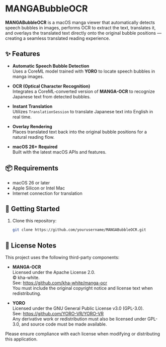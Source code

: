 # MANGABubbleOCR

**MANGABubbleOCR** is a macOS manga viewer that automatically detects speech bubbles in images, performs OCR to extract the text, translates it, and overlays the translated text directly onto the original bubble positions — creating a seamless translated reading experience.

## ✨ Features

- **Automatic Speech Bubble Detection**  
  Uses a CoreML model trained with **YORO** to locate speech bubbles in manga images.

- **OCR (Optical Character Recognition)**  
  Integrates a CoreML‑converted version of **MANGA-OCR** to recognize Japanese text from detected bubbles.

- **Instant Translation**  
  Utilizes `TranslationSession` to translate Japanese text into English in real time.

- **Overlay Rendering**  
  Places translated text back into the original bubble positions for a natural reading flow.

- **macOS 26+ Required**  
  Built with the latest macOS APIs and features.

## 📦 Requirements

- macOS 26 or later
- Apple Silicon or Intel Mac
- Internet connection for translation

## 🚀 Getting Started

1. Clone this repository:
   ```bash
   git clone https://github.com/yourusername/MANGABubbleOCR.git


## 📄 License Notes

This project uses the following third-party components:

- **MANGA-OCR**  
  Licensed under the Apache License 2.0.  
  © kha-white.  
  See: https://github.com/kha-white/manga-ocr  
  You must include the original copyright notice and license text when redistributing.

- **YORO**  
  Licensed under the GNU General Public License v3.0 (GPL-3.0).  
  See: https://github.com/YORO-VR/YORO-VR  
  Any derivative work or redistribution must also be licensed under GPL-3.0, and source code must be made available.

Please ensure compliance with each license when modifying or distributing this application.
